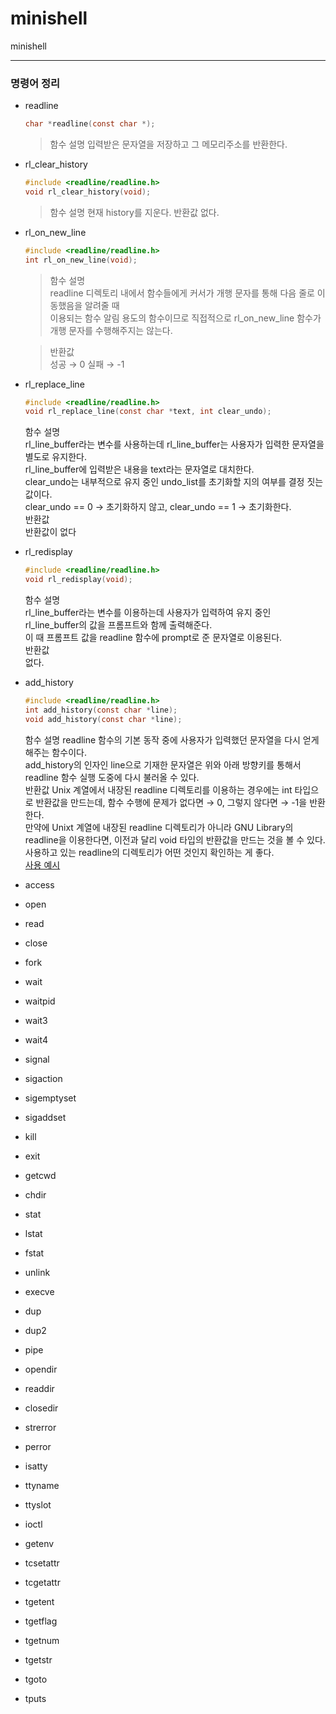 # minishell
minishell

***

### 명령어 정리

* readline
  
  ```c
  char *readline(const char *);
  ```
  >함수 설명
    입력받은 문자열을 저장하고 그 메모리주소를 반환한다.

* rl_clear_history
  
  ```c
  #include <readline/readline.h>
  void rl_clear_history(void);
  ```
  >함수 설명
    현재 history를 지운다.
  >반환값
    없다.  
  
* rl_on_new_line

  ```c
  #include <readline/readline.h>
  int rl_on_new_line(void);
  ```
  >함수 설명  
    readline 디렉토리 내에서 함수들에게 커서가 개행 문자를 통해 다음 줄로 이동했음을 알려줄 때  
    이용되는 함수 알림 용도의 함수이므로 직접적으로 rl_on_new_line 함수가 개행 문자를 수행해주지는 않는다.  

  >반환값  
    성공 → 0 실패 → -1  
  
* rl_replace_line
  ```c
  #include <readline/readline.h>
  void rl_replace_line(const char *text, int clear_undo);
  ```
  함수 설명  
    rl_line_buffer라는 변수를 사용하는데 rl_line_buffer는 사용자가 입력한 문자열을 별도로 유지한다.  
    rl_line_buffer에 입력받은 내용을 text라는 문자열로 대치한다.  
    clear_undo는 내부적으로 유지 중인 undo_list를 초기화할 지의 여부를 결정 짓는 값이다.  
    clear_undo == 0 → 초기화하지 않고, clear_undo == 1 → 초기화한다.  
  반환값  
    반환값이 없다  
  
* rl_redisplay
  ```c
  #include <readline/readline.h>
  void rl_redisplay(void);
  ```
  함수 설명  
    rl_line_buffer라는 변수를 이용하는데 사용자가 입력하여 유지 중인 rl_line_buffer의 값을 프롬프트와 함께 출력해준다.  
    이 때 프롬프트 값을 readline 함수에 prompt로 준 문자열로 이용된다.  
  반환값  
    없다.  
    
* add_history
  ```c
  #include <readline/readline.h>
  int add_history(const char *line);
  void add_history(const char *line);
  ```
  함수 설명
    readline 함수의 기본 동작 중에 사용자가 입력했던 문자열을 다시 얻게 해주는 함수이다.  
    add_history의 인자인 line으로 기재한 문자열은 위와 아래 방향키를 통해서 readline 함수 실행 도중에 다시 불러올 수 있다.  
  반환값
    Unix 계열에서 내장된 readline 디렉토리를 이용하는 경우에는 int 타입으로 반환값을 만드는데, 함수 수행에 문제가 없다면 → 0, 그렇지 않다면 → -1을 반환한다.  
    만약에 Unixt 계열에 내장된 readline 디렉토리가 아니라 GNU Library의 readline을 이용한다면, 이전과 달리 void 타입의 반환값을 만드는 것을 볼 수 있다.  
    사용하고 있는 readline의 디렉토리가 어떤 것인지 확인하는 게 좋다.  
  [사용 예시](https://wtg-study.tistory.com/103)

* access
  
* open
  
* read
  
* close
  
* fork
  
* wait
  
* waitpid
  
* wait3
  
* wait4
  
* signal
  
* sigaction
  
* sigemptyset
  
* sigaddset
  
* kill
  
* exit
  
* getcwd
  
* chdir
  
* stat
  
* lstat
  
* fstat
  
* unlink
  
* execve
  
* dup
  
* dup2
  
* pipe
  
* opendir
  
* readdir
  
* closedir
  
* strerror
  
* perror
  
* isatty
  
* ttyname
  
* ttyslot
  
* ioctl
  
* getenv
  
* tcsetattr
  
* tcgetattr
  
* tgetent
  
* tgetflag
  
* tgetnum
  
* tgetstr
  
* tgoto
  
* tputs
  
